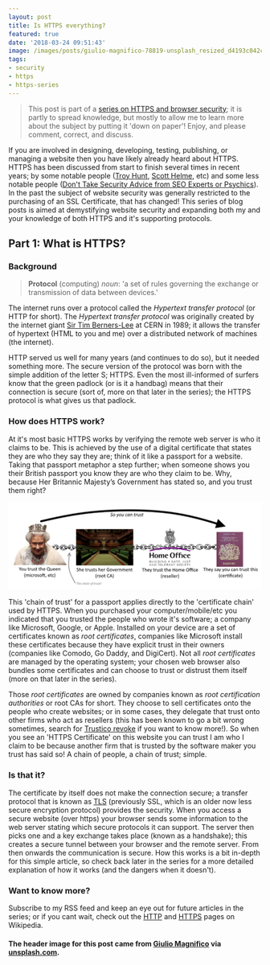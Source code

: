 ```yaml
---
layout: post
title: Is HTTPS everything?
featured: true
date: '2018-03-24 09:51:43'
image: /images/posts/giulio-magnifico-78819-unsplash_resized_d4193c042c9e68a4f766f020242d46d3.jpg
tags:
- security
- https
- https-series
---
```


>This post is part of a [series on HTTPS and browser security](https://melodiouscode.net/tag/https-series/); it is partly to spread knowledge, but mostly to allow me to learn more about the subject by putting it 'down on paper'! Enjoy, and please comment, correct, and discuss.

If you are involved in designing, developing, testing, publishing, or managing a website then you have likely already heard about HTTPS. HTTPS has been discussed from start to finish several times in recent years; by some notable people ([Troy Hunt](https://www.troyhunt.com/about/), [Scott Helme](https://scotthelme.co.uk/), etc) and some less notable people ([Don't Take Security Advice from SEO Experts or Psychics](https://www.troyhunt.com/dont-take-security-advice-from-seo-experts-or-psychics-neil-patel/)). In the past the subject of website security was generally restricted to the purchasing of an SSL Certificate, that has changed! This series of blog posts is aimed at demystifying website security and expanding both my and your knowledge of both HTTPS and it's supporting protocols.

## Part 1: What is HTTPS?
### Background
>**Protocol** (computing) *noun*: 'a set of rules governing the exchange or transmission of data between devices.'
>
The internet runs over a protocol called the *Hypertext transfer protocol* (or HTTP for short). The *Hypertext transfer protocol* was originally created by the internet giant [Sir Tim Berners-Lee](https://en.wikipedia.org/wiki/Tim_Berners-Lee) at CERN in 1989; it allows the transfer of hypertext (HTML to you and me) over a distributed network of machines (the internet).

HTTP served us well for many years (and continues to do so), but it needed something more. The secure version of the protocol was born with the simple addition of the letter S; HTTPS. Even the most ill-informed of surfers know that the green padlock (or is it a handbag) means that their connection is secure (sort of, more on that later in the series); the HTTPS protocol is what gives us that padlock.

### How does HTTPS work?
At it's most basic HTTPS works by verifying the remote web server is who it claims to be. This is achieved by the use of a digital certificate that states they are who they say they are; think of it like a passport for a website. Taking that passport metaphor a step further; when someone shows you their British passport you know they are who they claim to be. Why, because Her Britannic Majesty’s Government has stated so, and you trust them right? 

![chain-of-trust](/images/content/chain-of-trust.png)

This 'chain of trust' for a passport applies directly to the 'certificate chain' used by HTTPS. When you purchased your computer/mobile/etc you indicated that you trusted the people who wrote it's software; a company like Microsoft, Google, or Apple. Installed on your device are a set of certificates known as *root certificates*, companies like Microsoft install these certificates because they have explicit trust in their owners (companies like Comodo, Go Daddy, and DigiCert). Not all *root certificates* are managed by the operating system; your chosen web browser also bundles some certificates and can choose to trust or distrust them itself (more on that later in the series).

Those *root certificates* are owned by companies known as *root certification authorities* or root CAs for short. They choose to sell certificates onto the people who create websites; or in some cases, they delegate that trust onto other firms who act as resellers (this has been known to go a bit wrong sometimes, search for [Trustico revoke](https://www.google.co.uk/search?q=trustico+revoke) if you want to know more!). So when you see an 'HTTPS Certificate' on this website you can trust I am who I claim to be because another firm that is trusted by the software maker you trust has said so! A chain of people, a chain of trust; simple.

### Is that it?
The certificate by itself does not make the connection secure; a transfer protocol that is known as [TLS](https://en.wikipedia.org/wiki/Transport_Layer_Security) (previously SSL, which is an older now less secure encryption protocol) provides the security. When you access a secure website (over https) your browser sends some information to the web server stating which secure protocols it can support. The server then picks one and a key exchange takes place (known as a handshake); this creates a secure tunnel between your browser and the remote server. From then onwards the communication is secure. How this works is a bit in-depth for this simple article, so check back later in the series for a more detailed explanation of how it works (and the dangers when it doesn't).

### Want to know more?
Subscribe to my RSS feed and keep an eye out for future articles in the series; or if you cant wait, check out the [HTTP](https://en.wikipedia.org/wiki/Hypertext_Transfer_Protocol) and [HTTPS](https://en.wikipedia.org/wiki/HTTPS) pages on Wikipedia.

#### The header image for this post came from [Giulio Magnifico](https://unsplash.com/@giuliomagnifico?utm_source=ghost&utm_medium=referral&utm_campaign=api-credit) via [unsplash.com](https://unsplash.com).